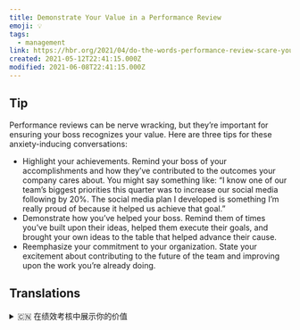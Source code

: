 ```yaml
---
title: Demonstrate Your Value in a Performance Review
emoji: 💡
tags:
  - management
link: https://hbr.org/2021/04/do-the-words-performance-review-scare-you?utm_medium=email&utm_source=newsletter_daily&utm_campaign=mtod_notactsubs
created: 2021-05-12T22:41:15.000Z
modified: 2021-06-08T22:41:15.000Z
---
```


## Tip

Performance reviews can be nerve wracking, but they’re important for ensuring your boss recognizes your value. Here are three tips for these anxiety-inducing conversations:

- Highlight your achievements. Remind your boss of your accomplishments and how they’ve contributed to the outcomes your company cares about. You might say something like: “I know one of our team’s biggest priorities this quarter was to increase our social media following by 20%. The social media plan I developed is something I’m really proud of because it helped us achieve that goal.”
- Demonstrate how you’ve helped your boss. Remind them of times you’ve built upon their ideas, helped them execute their goals, and brought your own ideas to the table that helped advance their cause.
- Reemphasize your commitment to your organization. State your excitement about contributing to the future of the team and improving upon the work you’re already doing.

## Translations

<details>
   <summary>🇨🇳 在绩效考核中展示你的价值</summary>

绩效评估可能会让人感到紧张，但它对于确保你的老板认可你的价值是很重要的。以下是三个应对那些令人焦虑的谈话的技巧：

- 强调你所取得的成就。提醒你的上司，你已经取得了什么成绩，以及它们是如何为公司的利益作出贡献的。你可以这样说:“我知道我们团队本季度的首要任务之一是将社交媒体的关注率提高 20%。对于我自己制定的社交媒体计划，我非常自豪，因为它帮助我们达到了目标。”
- 展示你是如何帮助老板的。提醒他们，你是根据他们的想法制定计划，帮助他们达成目标。并且提出了自己的想法来推进他们的事业。
- 再一次强调你对组织的承诺。谈一谈你对团队未来的贡献，以及对已经完成的工作的改进感到兴奋。

</details>
